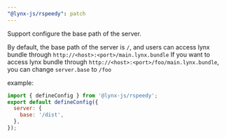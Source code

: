 ```yaml
---
"@lynx-js/rspeedy": patch
---
```


Support configure the base path of the server.

By default, the base path of the server is `/`, and users can access lynx bundle through `http://<host>:<port>/main.lynx.bundle`
If you want to access lynx bundle through `http://<host>:<port>/foo/main.lynx.bundle`, you can change `server.base` to `/foo`

example:

```js
import { defineConfig } from '@lynx-js/rspeedy';
export default defineConfig({
  server: {
    base: '/dist',
  },
});
```
